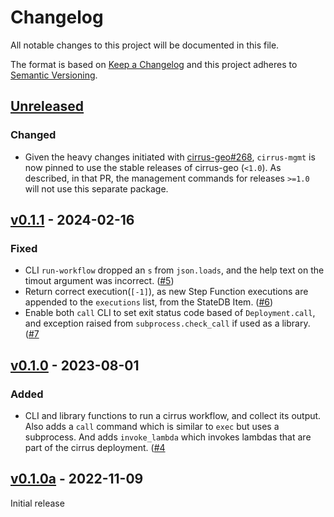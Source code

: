 # Changelog

All notable changes to this project will be documented in this file.

The format is based on [Keep a Changelog](http://keepachangelog.com/en/1.0.0/)
and this project adheres to [Semantic Versioning](http://semver.org/spec/v2.0.0.html).

## [Unreleased]

### Changed

- Given the heavy changes initiated with
  [cirrus-geo#268](https://github.com/cirrus-geo/cirrus-geo/pull/268),
  `cirrus-mgmt` is now pinned to use the stable releases of cirrus-geo
  (`<1.0`). As described, in that PR, the management commands for releases
  `>=1.0` will not use this separate package.

## [v0.1.1] - 2024-02-16

### Fixed

- CLI `run-workflow` dropped an `s` from `json.loads`, and the help text on the
  timout argument was
  incorrect. ([#5](https://github.com/cirrus-geo/cirrus-mgmt/pull/5))
- Return correct execution(`[-1]`), as new Step Function executions are
  appended to the `executions` list, from the StateDB
  Item. ([#6](https://github.com/cirrus-geo/cirrus-mgmt/pull/6))
- Enable both `call` CLI to set exit status code based of `Deployment.call`,
  and exception raised from `subprocess.check_call` if used as a
  library. ([#7](https://github.com/cirrus-geo/cirrus-mgmt/pull/7)

## [v0.1.0] - 2023-08-01

### Added

- CLI and library functions to run a cirrus workflow, and collect its output.
  Also adds a `call` command which is similar to `exec` but uses a
  subprocess. And adds `invoke_lambda` which invokes lambdas that are part of
  the cirrus deployment. ([#4](https://github.com/cirrus-geo/cirrus-mgmt/pull/4)

## [v0.1.0a] - 2022-11-09

Initial release

[unreleased]: https://github.com/cirrus-geo/cirrus-mgmt/compare/v0.1.1...main
[v0.1.1]: https://github.com/cirrus-geo/cirrus-mgmt/compare/v0.1.0...v0.1.1
[v0.1.0]: https://github.com/cirrus-geo/cirrus-mgmt/compare/v0.1.0a...v0.1.0
[v0.1.0a]: https://github.com/cirrus-geo/cirrus-mgmt/releases/tag/v0.1.0a
